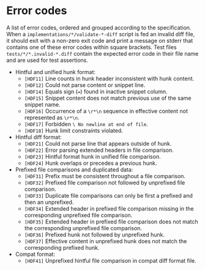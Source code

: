 # Error codes

A list of error codes, ordered and grouped according to the specification.
When a `implementations/*/validate-*-diff` script is fed an invalid diff file, it should exit with a non-zero exit code and print a message on stderr that contains one of these error codes within square brackets.
Test files `tests/*/*.invalid-*.diff` contain the expected error code in their file name and are used for test assertions.

* Hintful and unified hunk format:
  * `[HDF11]` Line counts in hunk header inconsistent with hunk content.
  * `[HDF12]` Could not parse content or snippet line.
  * `[HDF14]` Equals sign (`=`) found in inactive snippet column.
  * `[HDF15]` Snippet content does not match previous use of the same snippet name.
  * `[HDF16]` Occurrence of a `\r*\n` sequence in effective content not represented as `\r*\n`.
  * `[HDF17]` Forbidden `\ No newline at end of file`.
  * `[HDF18]` Hunk limit constraints violated.
* Hintful diff format:
  * `[HDF21]` Could not parse line that appears outside of hunk.
  * `[HDF22]` Error parsing extended headers in file comparison.
  * `[HDF23]` Hintful format hunk in unified file comparison.
  * `[HDF24]` Hunk overlaps or precedes a previous hunk.
* Prefixed file comparisons and duplicated data:
  * `[HDF31]` Prefix must be consistent throughout a file comparison.
  * `[HDF32]` Prefixed file comparison not followed by unprefixed file comparison.
  * `[HDF33]` Duplicate file comparisons can only be first a prefixed and then an unprefixed.
  * `[HDF34]` Extended header in prefixed file comparison missing in the corresponding unprefixed file comparison.
  * `[HDF35]` Extended header in prefixed file comparison does not match the corresponding unprefixed file comparison.
  * `[HDF36]` Prefixed hunk not followed by unprefixed hunk.
  * `[HDF37]` Effective content in unprefixed hunk does not match the corresponding prefixed hunk.
* Compat format:
  * `[HDF41]` Unprefixed hintful file comparison in compat diff format file.
